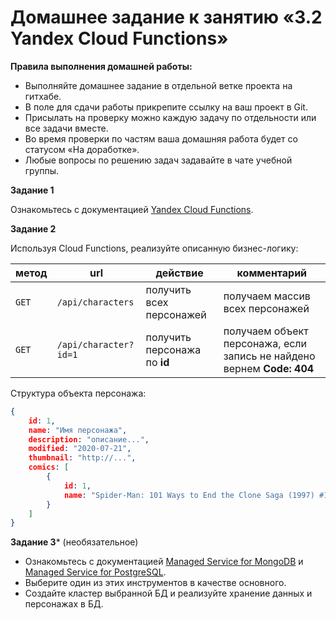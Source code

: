 # Домашнее задание к занятию «3.2 Yandex Cloud Functions»

**Правила выполнения домашней работы:**
* Выполняйте домашнее задание в отдельной ветке проекта на гитхабе.
* В поле для сдачи работы прикрепите ссылку на ваш проект в Git.
* Присылать на проверку можно каждую задачу по отдельности или все задачи вместе.
* Во время проверки по частям ваша домашняя работа будет со статусом «На доработке».
* Любые вопросы по решению задач задавайте в чате учебной группы.

**Задание 1**

Ознакомьтесь с документацией [Yandex Cloud Functions](https://cloud.yandex.ru/docs/functions/).

**Задание 2**

Используя Cloud Functions, реализуйте описанную бизнес-логику:   

метод | url | действие | комментарий
--- | --- | ---  | ---
`GET` | `/api/characters` | получить всех персонажей | получаем массив всех персонажей
`GET` | `/api/character?id=1` | получить персонажа по **id** | получаем объект персонажа, если запись не найдено вернем **Code: 404** 

Структура объекта персонажа:
```json
{
    id: 1,
    name: "Имя персонажа",
    description: "описание...",
    modified: "2020-07-21",
    thumbnail: "http://...",
    comics: [
        {
            id: 1,
            name: "Spider-Man: 101 Ways to End the Clone Saga (1997) #1"
        }
    ]
}
```


**Задание 3*** (необязательное)

* Ознакомьтесь с документацией [Managed Service for MongoDB](https://cloud.yandex.ru/docs/managed-mongodb/quickstart) и [Managed Service for PostgreSQL](https://cloud.yandex.ru/docs/managed-postgresql/quickstart?utm_source=console). 
* Выберите один из этих инструментов в качестве основного. 
* Создайте кластер выбранной БД и реализуйте хранение данных и персонажах в БД.

